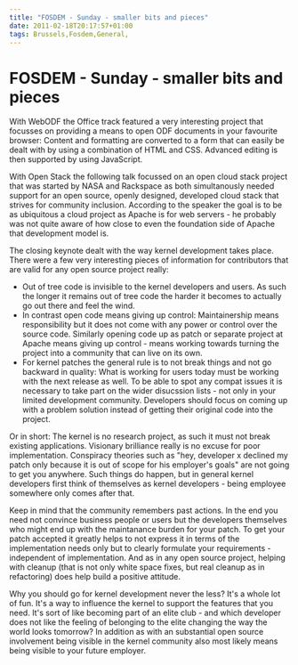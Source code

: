 ```yaml
---
title: "FOSDEM - Sunday - smaller bits and pieces"
date: 2011-02-18T20:17:57+01:00
tags: Brussels,Fosdem,General,
---
```


# FOSDEM - Sunday - smaller bits and pieces


<p>With WebODF the Office track featured a very interesting project that focusses on providing a means to open ODF 
documents in your favourite browser: Content and formatting are converted to a form that can easily be dealt with by 
using a combination of HTML and CSS. Advanced editing is then supported by using JavaScript.</p><p>With Open Stack the 
following talk focussed on an open cloud stack project that was started by NASA and Rackspace as both simultanously 
needed support for an open source, openly designed, developed cloud stack that strives for community inclusion. 
According to the speaker the goal is to be as ubiquitous a cloud project as Apache is for web servers - he probably was 
not quite aware of how close to even the foundation side of Apache that development model is.</p><p>The closing keynote 
dealt with the way kernel development takes place. There were a few very interesting pieces of information for 
contributors that are valid for any open source project really:</p><ul><li>Out of tree code is invisible to the kernel 
developers and users. As such the longer it remains out of tree code the harder it becomes to actually go out there and 
feel the wind.</li><li>In contrast open code means giving up control: Maintainership means responsibility but it does 
not come with any power or control over the source code. Similarly opening code up as patch or separate project at 
Apache means giving up control - means working towards turning the project into a community that can live on its 
own.</li><li>For kernel patches the general rule is to not break things and not go backward in quality: What is working 
for users today must be working with the next release as well. To be able to spot any compat issues it is necessary to 
take part on the wider disucssion lists - not only in your limited development community. Developers should focus on 
coming up with a problem solution instead of getting their original code into the project.</li></ul><p>Or in short: The 
kernel is no research project, as such it must not break existing applications. Visionary brilliance really is no 
excuse for poor implementation. Conspiracy theories such as &quot;hey, developer x declined my patch only because it is 
out of scope for his employer's goals&quot; are not going to get you anywhere. Such things do happen, but in general 
kernel developers first think of themselves as kernel developers - being employee somewhere only comes after 
that.</p><p>Keep in mind that the community remembers past actions. In the end you need not convince business people or 
users but the developers themselves who might end up with the maintanance burden for your patch. To get your patch 
accepted it greatly helps to not express it in terms of the implementation needs only but to clearly formulate your 
requirements - independent of implementation. And as in any open source project, helping with cleanup (that is not only 
white space fixes, but real cleanup as in refactoring) does help build a positive attitude.</p><p>Why you should go for 
kernel development never the less? It's a whole lot of fun. It's a way to influence the kernel to support the features 
that you need. It's sort of like becoming part of an elite club - and which developer does not like the feeling of 
belonging to the elite changing the way the world looks tomorrow? In addition as with an substantial open source 
involvement being visible in the kernel community also most likely means being visible to your future 
employer.</p><p></p>
